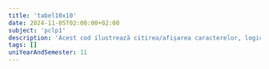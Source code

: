 ```yaml
---
title: 'tabel10x10'
date: 2024-11-05T02:00:00+02:00
subject: 'pclp1'
description: 'Acest cod ilustrează citirea/afișarea caracterelor, logica condițională (`while`, operator ternar) și conversia acestora (`toupper`, `tolower` din `ctype.h`). Repetă procese pe baza inputului utilizatorului, demonstrând controlul fluxului programului.'
tags: []
uniYearAndSemester: 11
---
```


